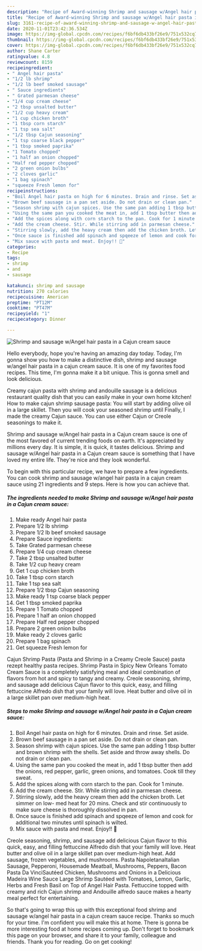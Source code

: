 ```yaml
---
description: "Recipe of Award-winning Shrimp and sausage w/Angel hair pasta in a Cajun cream sauce"
title: "Recipe of Award-winning Shrimp and sausage w/Angel hair pasta in a Cajun cream sauce"
slug: 3161-recipe-of-award-winning-shrimp-and-sausage-w-angel-hair-pasta-in-a-cajun-cream-sauce
date: 2020-11-01T23:42:36.534Z
image: https://img-global.cpcdn.com/recipes/f6bf6db433bf26e9/751x532cq70/shrimp-and-sausage-wangel-hair-pasta-in-a-cajun-cream-sauce-recipe-main-photo.jpg
thumbnail: https://img-global.cpcdn.com/recipes/f6bf6db433bf26e9/751x532cq70/shrimp-and-sausage-wangel-hair-pasta-in-a-cajun-cream-sauce-recipe-main-photo.jpg
cover: https://img-global.cpcdn.com/recipes/f6bf6db433bf26e9/751x532cq70/shrimp-and-sausage-wangel-hair-pasta-in-a-cajun-cream-sauce-recipe-main-photo.jpg
author: Shane Carter
ratingvalue: 4.8
reviewcount: 8159
recipeingredient:
- " Angel hair pasta"
- "1/2 lb shrimp"
- "1/2 lb beef smoked sausage"
- " Sauce ingredients"
- " Grated parmesan cheese"
- "1/4 cup cream cheese"
- "2 tbsp unsalted butter"
- "1/2 cup heavy cream"
- "1 cup chicken broth"
- "1 tbsp corn starch"
- "1 tsp sea salt"
- "1/2 tbsp Cajun seasoning"
- "1 tsp coarse black pepper"
- "1 tbsp smoked paprika"
- "1 Tomato chopped"
- "1 half an onion chopped"
- "Half red pepper chopped"
- "2 green onion bulbs"
- "2 cloves garlic"
- "1 bag spinach"
- "squeeze Fresh lemon for"
recipeinstructions:
- "Boil Angel hair pasta on high for 6 minutes. Drain and rinse. Set aside."
- "Brown beef sausage in a pan set aside. Do not drain or clean pan."
- "Season shrimp with cajun spices. Use the same pan adding 1 tbsp butter and brown shrimp with the shells. Set aside and throw away shells. Do not drain or clean pan."
- "Using the same pan you cooked the meat in, add 1 tbsp butter then add the onions, red pepper, garlic, green onions, and tomatoes. Cook till they sweat."
- "Add the spices along with corn starch to the pan. Cook for 1 minute."
- "Add the cream cheese. Stir. While stirring add in parmesan cheese."
- "Stirring slowly, add the heavy cream then add the chicken broth. Let simmer on low- med heat for 20 mins. Check and stir continuously to make sure cheese is thoroughly dissolved in pan."
- "Once sauce is finished add spinach and spqeeze of lemon and cook for additional two minutes until spinach is wilted."
- "Mix sauce with pasta and meat. Enjoy!! 🤗"
categories:
- Recipe
tags:
- shrimp
- and
- sausage

katakunci: shrimp and sausage 
nutrition: 270 calories
recipecuisine: American
preptime: "PT12M"
cooktime: "PT47M"
recipeyield: "1"
recipecategory: Dinner

---
```



![Shrimp and sausage w/Angel hair pasta in a Cajun cream sauce](https://img-global.cpcdn.com/recipes/f6bf6db433bf26e9/751x532cq70/shrimp-and-sausage-wangel-hair-pasta-in-a-cajun-cream-sauce-recipe-main-photo.jpg)

Hello everybody, hope you're having an amazing day today. Today, I'm gonna show you how to make a distinctive dish, shrimp and sausage w/angel hair pasta in a cajun cream sauce. It is one of my favorites food recipes. This time, I'm gonna make it a bit unique. This is gonna smell and look delicious.

Creamy cajun pasta with shrimp and andouille sausage is a delicious restaurant quality dish that you can easily make in your own home kitchen! How to make cajun shrimp sausage pasta: You will start by adding olive oil in a large skillet. Then you will cook your seasoned shrimp until Finally, I made the creamy Cajun sauce. You can use either Cajun or Creole seasonings to make it.

Shrimp and sausage w/Angel hair pasta in a Cajun cream sauce is one of the most favored of current trending foods on earth. It's appreciated by millions every day. It is simple, it is quick, it tastes delicious. Shrimp and sausage w/Angel hair pasta in a Cajun cream sauce is something that I have loved my entire life. They're nice and they look wonderful.


To begin with this particular recipe, we have to prepare a few ingredients. You can cook shrimp and sausage w/angel hair pasta in a cajun cream sauce using 21 ingredients and 9 steps. Here is how you can achieve that.

<!--inarticleads1-->

##### The ingredients needed to make Shrimp and sausage w/Angel hair pasta in a Cajun cream sauce:

1. Make ready  Angel hair pasta
1. Prepare 1/2 lb shrimp
1. Prepare 1/2 lb beef smoked sausage
1. Prepare  Sauce ingredients:
1. Take  Grated parmesan cheese
1. Prepare 1/4 cup cream cheese
1. Take 2 tbsp unsalted butter
1. Take 1/2 cup heavy cream
1. Get 1 cup chicken broth
1. Take 1 tbsp corn starch
1. Take 1 tsp sea salt
1. Prepare 1/2 tbsp Cajun seasoning
1. Make ready 1 tsp coarse black pepper
1. Get 1 tbsp smoked paprika
1. Prepare 1 Tomato chopped
1. Prepare 1 half an onion chopped
1. Prepare Half red pepper chopped
1. Prepare 2 green onion bulbs
1. Make ready 2 cloves garlic
1. Prepare 1 bag spinach
1. Get squeeze Fresh lemon for


Cajun Shrimp Pasta (Pasta and Shrimp in a Creamy Creole Sauce) pasta rezept healthy pasta recipes. Shrimp Pasta in Spicy New Orleans Tomato Cream Sauce is a completely satisfying meal and ideal combination of flavors from hot and spicy to tangy and creamy. Creole seasoning, shrimp, and sausage add delicious Cajun flavor to this quick, easy, and filling fettuccine Alfredo dish that your family will love. Heat butter and olive oil in a large skillet pan over medium-high heat. 

<!--inarticleads2-->

##### Steps to make Shrimp and sausage w/Angel hair pasta in a Cajun cream sauce:

1. Boil Angel hair pasta on high for 6 minutes. Drain and rinse. Set aside.
1. Brown beef sausage in a pan set aside. Do not drain or clean pan.
1. Season shrimp with cajun spices. Use the same pan adding 1 tbsp butter and brown shrimp with the shells. Set aside and throw away shells. Do not drain or clean pan.
1. Using the same pan you cooked the meat in, add 1 tbsp butter then add the onions, red pepper, garlic, green onions, and tomatoes. Cook till they sweat.
1. Add the spices along with corn starch to the pan. Cook for 1 minute.
1. Add the cream cheese. Stir. While stirring add in parmesan cheese.
1. Stirring slowly, add the heavy cream then add the chicken broth. Let simmer on low- med heat for 20 mins. Check and stir continuously to make sure cheese is thoroughly dissolved in pan.
1. Once sauce is finished add spinach and spqeeze of lemon and cook for additional two minutes until spinach is wilted.
1. Mix sauce with pasta and meat. Enjoy!! 🤗


Creole seasoning, shrimp, and sausage add delicious Cajun flavor to this quick, easy, and filling fettuccine Alfredo dish that your family will love. Heat butter and olive oil in a large skillet pan over medium-high heat. Add sausage, frozen vegetables, and mushrooms. Pasta NapoletanaItalian Sausage, Pepperoni, Housemade Meatball, Mushrooms, Peppers, Bacon Pasta Da VinciSautéed Chicken, Mushrooms and Onions in a Delicious Madeira Wine Sauce Large Shrimp Sautéed with Tomatoes, Lemon, Garlic, Herbs and Fresh Basil on Top of Angel Hair Pasta. Fettuccine topped with creamy and rich Cajun shrimp and Andouille alfredo sauce makes a hearty meal perfect for entertaining. 

So that's going to wrap this up with this exceptional food shrimp and sausage w/angel hair pasta in a cajun cream sauce recipe. Thanks so much for your time. I'm confident you will make this at home. There is gonna be more interesting food at home recipes coming up. Don't forget to bookmark this page on your browser, and share it to your family, colleague and friends. Thank you for reading. Go on get cooking!
